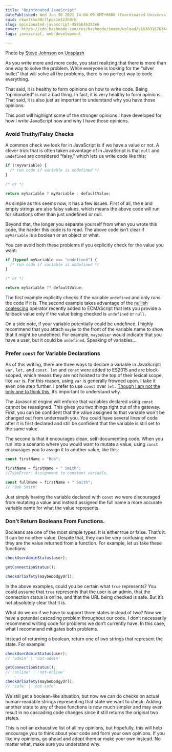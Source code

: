 ```yaml
---
title: "Opinionated JavaScript"
datePublished: Wed Jun 30 2021 14:04:09 GMT+0000 (Coordinated Universal Time)
cuid: ckwx7smo30c7lpqs1e2z2h0rk
slug: opinionated-javascript-4585b4b353e6
cover: https://cdn.hashnode.com/res/hashnode/image/upload/v1638316763442/gVN2rtlKh.jpeg
tags: javascript, web-development

---
```


Photo by [Steve Johnson](https://unsplash.com/@steve_j?utm_source=medium&utm_medium=referral) on [Unsplash](https://unsplash.com?utm_source=medium&utm_medium=referral)

As you write more and more code, you start realizing that there is more than one way to solve the problem. While everyone is looking for the “silver bullet” that will solve all the problems, there is no perfect way to code everything.

That said, it is healthy to form opinions on how to write code. Being “opinionated” is not a bad thing. In fact, it is very healthy to form opinions. That said, it is also just as important to understand why you have those opinions.

This post will highlight some of the stronger opinions I have developed for how I write JavaScript now and why I have those opinions.

### Avoid Truthy/Falsy Checks

A common check we look for in JavaScript is if we have a value or not. A clever trick that is often taken advantage of in JavaScript is that `null` and `undefined` are considered “falsy,” which lets us write code like this:

```javascript
if (!myVariable) {
  /* run code if variable is undefined */
}

/* or */

return myVariable ? myVariable : defaultValue;
```

As simple as this seems now, it has a few issues. First of all, the `0` and empty strings are also falsy values, which means the above code will run for situations other than just undefined or null.

Beyond that, the longer you separate yourself from when you wrote this code, the harder this code is to read. The above code isn’t clear if `myVariable` is a boolean or an object or what.

You can avoid both these problems if you explicitly check for the value you want:

```javascript
if (typeof myVariable === "undefined") {
  /* run code if variable is undefined */
}

/* or */

return myVariable ?? defaultValue;
```

The first example explicitly checks if the variable `undefined` and only runs the code if it is. The second example takes advantage of the [nullish coalescing](https://non-traditional.dev/80-cleaner-javascript-code-using-optional-chaining-and-nullish-coalescing-3fb1d1df3867) operator recently added to ECMAScript that lets you provide a fallback value only if the value being checked is `undefined` or `null.`

On a side note, if your variable potentially could be undefined, I highly recommend that you attach `maybe` to the front of the variable name to show that it might be undefined. For example, `maybeUser` would indicate that you have a user, but it could be `undefined`. Speaking of variables…

### Prefer `const` for Variable Declarations

As of this writing, there are three ways to declare a variable in JavaScript: `var,` `let,` and `const.` `let` and `const` were added to ES2015 and are block-scoped, which means they are not hoisted to the top of their lexical scope, like `var` is. For this reason, using `var` is generally frowned upon. I take it even one step further. I prefer to use `const` over `let.` [Though I am not the only one to think this](https://medium.com/pragmatic-programmers/signal-unchanging-values-with-const-8eef04629afb), it’s important to understand why.

The Javascript engine will enforce that variables declared using `const` cannot be reassigned. This gives you two things right out of the gateway. First, you can be confident that the value assigned to that variable won't be changed out from underneath you. You could have several lines of code after it is first declared and still be confident that the variable is still set to the same value.

The second is that it encourages clean, self-documenting code. When you run into a scenario where you would want to mutate a value, using `const` encourages you to assign it to another value, like this:

```javascript
const firstName = "Bob";

firstName = firstName + " Smith";
//TypeError: Assignment to constant variable.

const fullName = firstName + " Smith";
// "Bob Smith"
```

Just simply having the variable declared with `const` we were discouraged from mutating a value and instead assigned the full name a more accurate variable name for what the value represents.

### Don’t Return Booleans From Functions.

Booleans are one of the most simple types. It is either true or false. That’s it. It can be no other value. Despite that, they can be very confusing when they are the value returned from a function. For example, let us take these functions:

```javascript
checkUserAdminStatus(user);

getConnectionStatus();

checkUrlSafety(maybeDodgyUrl);
```

In the above examples, could you be certain what `true` represents? You could assume that `true` represents that the user is an admin, that the connection status is online, and that the URL being checked is safe. But it’s not absolutely clear that it is.

What do we do if we have to support three states instead of two? Now we have a potential cascading problem throughout our code. I don’t necessarily recommend writing code for problems we don’t currently have. In this case, what I recommend mitigates both problems.

Instead of returning a boolean, return one of two strings that represent the state. For example:

```javascript
checkUserAdminStatus(user);
// 'admin' | 'not-admin'

getConnectionStatus();
// 'online' | 'not-online'

checkUrlSafety(maybeDodgyUrl);
// 'safe' | 'not-safe'
```

We still get a boolean-like situation, but now we can do checks on actual human-readable strings representing that state we want to check. Adding another state to any of these functions is now much simpler and may even result in no cascading code changes since it still returns the original two states.

This is not an exhaustive list of all my opinions, but hopefully, this will help encourage you to think about your code and form your own opinions. If you like my opinions, go ahead and adopt them or make your own instead. No matter what, make sure you understand why.
